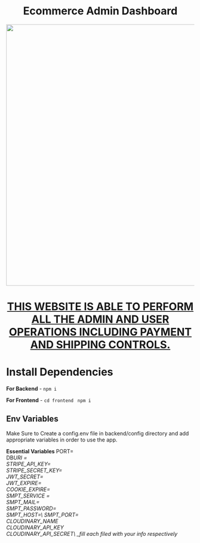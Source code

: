 <h1 align="center">Ecommerce Admin Dashboard</h1>
<a href="#">
  <div align="center">
    <img src="https://res.cloudinary.com/dyoczrvps/image/upload/v1674942962/Portfolio/Dashboard_slw8ta.png" width='700'/>
    <h1>THIS WEBSITE IS ABLE TO PERFORM ALL THE ADMIN AND USER OPERATIONS
            INCLUDING PAYMENT AND SHIPPING CONTROLS.</h1>
  </div>
</a>  
 
# Install Dependencies     

**For Backend** - `npm i`  

**For Frontend** - `cd frontend` ` npm i`

## Env Variables

Make Sure to Create a config.env file in backend/config directory and add appropriate variables in order to use the app.

**Essential Variables**
PORT=\
DB*URI =\
STRIPE_API_KEY=\
STRIPE_SECRET_KEY=\
JWT_SECRET=\
JWT_EXPIRE=\
COOKIE_EXPIRE=\
SMPT_SERVICE =\
SMPT_MAIL=\
SMPT_PASSWORD=\
SMPT_HOST=\ 
SMPT_PORT=\
CLOUDINARY_NAME\
CLOUDINARY_API_KEY\
CLOUDINARY_API_SECRET\ 
\_fill each filed with your info respectively*
 

